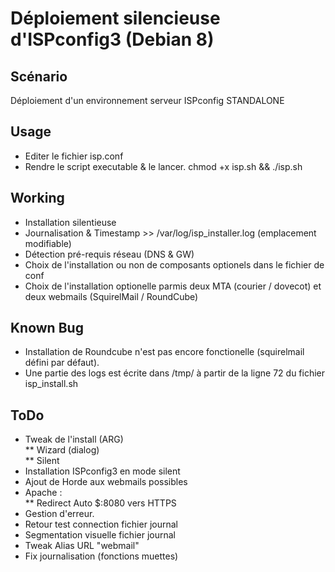 # Déploiement silencieuse d'ISPconfig3 (Debian 8)

## Scénario
 Déploiement d'un environnement serveur ISPconfig STANDALONE<br/>
 
## Usage
 * Editer le fichier isp.conf
 * Rendre le script executable & le lancer.
  chmod +x isp.sh && ./isp.sh<br/>

## Working
  * Installation silentieuse
  * Journalisation & Timestamp >> /var/log/isp_installer.log (emplacement modifiable)
  * Détection pré-requis réseau (DNS & GW)
  * Choix de l'installation ou non de composants optionels dans le fichier de conf
  * Choix de l'installation optionelle parmis deux MTA (courier / dovecot) et deux webmails (SquirelMail / RoundCube)

## Known Bug
  * Installation de Roundcube n'est pas encore fonctionelle (squirelmail défini par défaut).
  * Une partie des logs est écrite dans /tmp/ à partir de la ligne 72 du fichier isp_install.sh
  
## ToDo
  * Tweak de l'install (ARG)<br/>
    ** Wizard (dialog)<br/>
    ** Silent
  * Installation ISPconfig3 en mode silent
  * Ajout de Horde aux webmails possibles
  * Apache :<br/>
  	** Redirect Auto $:8080 vers HTTPS
  * Gestion d'erreur.
  * Retour test connection fichier journal
  * Segmentation visuelle fichier journal
  * Tweak Alias URL "webmail"
  * Fix journalisation (fonctions muettes)